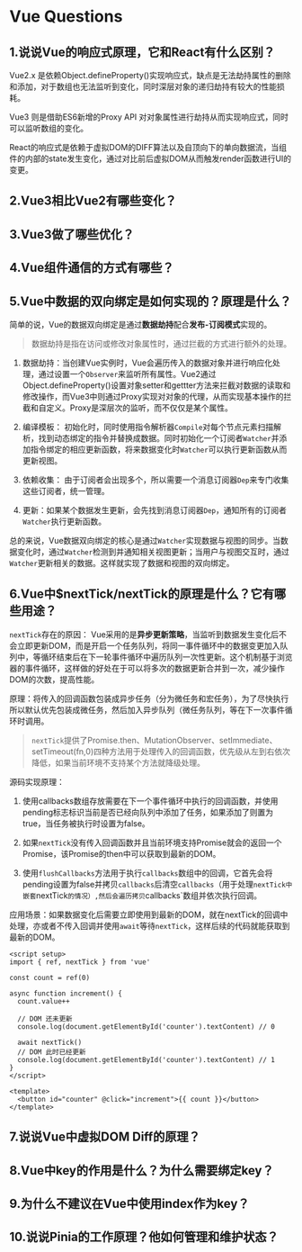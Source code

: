 # Vue Questions

## 1.说说Vue的响应式原理，它和React有什么区别？

Vue2.x 是依赖Object.defineProperty()实现响应式，缺点是无法劫持属性的删除和添加，对于数组也无法监听到变化，同时深层对象的递归劫持有较大的性能损耗。

Vue3 则是借助ES6新增的Proxy API 对对象属性进行劫持从而实现响应式，同时可以监听数组的变化。

React的响应式是依赖于虚拟DOM的DIFF算法以及自顶向下的单向数据流，当组件的内部的state发生变化，通过对比前后虚拟DOM从而触发render函数进行UI的变更。

## 2.Vue3相比Vue2有哪些变化？

## 3.Vue3做了哪些优化？

## 4.Vue组件通信的方式有哪些？

## 5.Vue中数据的双向绑定是如何实现的？原理是什么？

简单的说，Vue的数据双向绑定是通过**数据劫持**配合**发布-订阅模式**实现的。

> 数据劫持是指在访问或修改对象属性时，通过拦截的方式进行额外的处理。

1. 数据劫持：当创建Vue实例时，Vue会遍历传入的数据对象并进行响应化处理，通过设置一个`Observer`来监听所有属性。Vue2通过Object.defineProperty()设置对象setter和gettter方法来拦截对数据的读取和修改操作，而Vue3中则通过Proxy实现对对象的代理，从而实现基本操作的拦截和自定义。Proxy是深层次的监听，而不仅仅是某个属性。

2. 编译模板： 初始化时，同时使用指令解析器`Compile`对每个节点元素扫描解析，找到动态绑定的指令并替换成数据。同时初始化一个订阅者`Watcher`并添加指令绑定的相应更新函数，将来数据变化时`Watcher`可以执行更新函数从而更新视图。

3. 依赖收集： 由于订阅者会出现多个，所以需要一个消息订阅器`Dep`来专门收集这些订阅者，统一管理。

4. 更新：如果某个数据发生更新，会先找到消息订阅器`Dep`，通知所有的订阅者`Watcher`执行更新函数。

总的来说，Vue数据双向绑定的核心是通过`Watcher`实现数据与视图的同步。当数据变化时，通过`Watcher`检测到并通知相关视图更新；当用户与视图交互时，通过`Watcher`更新相关的数据。这样就实现了数据和视图的双向绑定。

## 6.Vue中$nextTick/nextTick的原理是什么？它有哪些用途？

`nextTick`存在的原因： Vue采用的是**异步更新策略**，当监听到数据发生变化后不会立即更新DOM，而是开启一个任务队列，将同一事件循环中的数据变更加入队列中，等循环结束后在下一轮事件循环中遍历队列一次性更新。这个机制基于浏览器的事件循环，这样做的好处在于可以将多次的数据更新合并到一次，减少操作DOM的次数，提高性能。

原理：将传入的回调函数包装成异步任务（分为微任务和宏任务），为了尽快执行所以默认优先包装成微任务，然后加入异步队列（微任务队列，等在下一次事件循环时调用。

> `nextTick`提供了Promise.then、MutationObserver、setImmediate、setTimeout(fn,0)四种方法用于处理传入的回调函数，优先级从左到右依次降低，如果当前环境不支持某个方法就降级处理。

源码实现原理：

1. 使用callbacks数组存放需要在下一个事件循环中执行的回调函数，并使用pending标志标识当前是否已经向队列中添加了任务，如果添加了则置为true，当任务被执行时设置为false。

2. 如果`nextTick`没有传入回调函数并且当前环境支持Promise就会的返回一个Promise，该Promise的then中可以获取到最新的DOM。

3. 使用`flushCallbacks`方法用于执行`callbacks`数组中的回调，它首先会将pending设置为false并拷贝`callbacks`后清空`callbacks`（用于处理`nextTick中嵌套`nextTick`的情况）,然后会遍历拷贝`callbacks`数组并依次执行回调。


应用场景：如果数据变化后需要立即使用到最新的DOM，就在nextTick的回调中处理，亦或者不传入回调并使用`await`等待`nextTick`，这样后续的代码就能获取到最新的DOM。

```vue
<script setup>
import { ref, nextTick } from 'vue'

const count = ref(0)

async function increment() {
  count.value++

  // DOM 还未更新
  console.log(document.getElementById('counter').textContent) // 0

  await nextTick()
  // DOM 此时已经更新
  console.log(document.getElementById('counter').textContent) // 1
}
</script>

<template>
  <button id="counter" @click="increment">{{ count }}</button>
</template>

```


## 7.说说Vue中虚拟DOM Diff的原理？

## 8.Vue中key的作用是什么？为什么需要绑定key？

## 9.为什么不建议在Vue中使用index作为key？

## 10.说说Pinia的工作原理？他如何管理和维护状态？